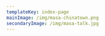 ```yaml
---
templateKey: index-page
mainImage: /img/masa-chinatown.png
secondaryImage: /img/masa-talk.jpg
---
```


